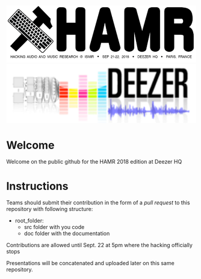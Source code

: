![HAMR Logo](/figures/hamr2018Logo.png)
![DzrLogo](/figures/DeezerR&DLogo.png)

# Welcome #

Welcome on the public github for the HAMR 2018 edition at Deezer HQ

# Instructions #

Teams should submit their contribution in the form of a *pull request* to this repository with following structure:

* root_folder:
    * src folder with you code
    * doc folder with the documentation

Contributions are allowed until Sept. 22 at 5pm where the hacking officially stops

Presentations will be concatenated and uploaded later on this same repository.
